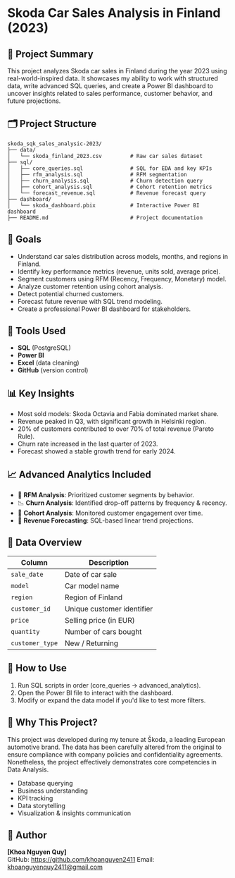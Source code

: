 # Skoda Car Sales Analysis in Finland (2023)

## 🧠 Project Summary
This project analyzes Skoda car sales in Finland during the year 2023 using real-world-inspired data. It showcases my ability to work with structured data, write advanced SQL queries, and create a Power BI dashboard to uncover insights related to sales performance, customer behavior, and future projections.

## 🗂️ Project Structure

```
skoda_sqk_sales_analysic-2023/
├── data/
│   └── skoda_finland_2023.csv         # Raw car sales dataset
├── sql/
│   ├── core_queries.sql               # SQL for EDA and key KPIs
│   ├── rfm_analysis.sql               # RFM segmentation
│   ├── churn_analysis.sql             # Churn detection query
│   ├── cohort_analysis.sql            # Cohort retention metrics
│   └── forecast_revenue.sql           # Revenue forecast query
├── dashboard/
│   └── skoda_dashboard.pbix           # Interactive Power BI dashboard
├── README.md                          # Project documentation
```

## 📌 Goals
- Understand car sales distribution across models, months, and regions in Finland.
- Identify key performance metrics (revenue, units sold, average price).
- Segment customers using RFM (Recency, Frequency, Monetary) model.
- Analyze customer retention using cohort analysis.
- Detect potential churned customers.
- Forecast future revenue with SQL trend modeling.
- Create a professional Power BI dashboard for stakeholders.

## 🧰 Tools Used
- **SQL** (PostgreSQL)
- **Power BI**
- **Excel** (data cleaning)
- **GitHub** (version control)

## 📊 Key Insights
- Most sold models: Skoda Octavia and Fabia dominated market share.
- Revenue peaked in Q3, with significant growth in Helsinki region.
- 20% of customers contributed to over 70% of total revenue (Pareto Rule).
- Churn rate increased in the last quarter of 2023.
- Forecast showed a stable growth trend for early 2024.

## 📈 Advanced Analytics Included
- 🔁 **RFM Analysis**: Prioritized customer segments by behavior.
- 📉 **Churn Analysis**: Identified drop-off patterns by frequency & recency.
- 🧩 **Cohort Analysis**: Monitored customer engagement over time.
- 🔮 **Revenue Forecasting**: SQL-based linear trend projections.

## 📂 Data Overview
| Column              | Description                       |
|---------------------|-----------------------------------|
| `sale_date`         | Date of car sale                  |
| `model`             | Car model name                    |
| `region`            | Region of Finland                 |
| `customer_id`       | Unique customer identifier        |
| `price`             | Selling price (in EUR)            |
| `quantity`          | Number of cars bought             |
| `customer_type`     | New / Returning                   |

## 📌 How to Use
1. Run SQL scripts in order (core_queries → advanced_analytics).
2. Open the Power BI file to interact with the dashboard.
3. Modify or expand the data model if you'd like to test more filters.

## 💼 Why This Project?
This project was developed during my tenure at Škoda, a leading European automotive brand. The data has been carefully altered from the original to ensure compliance with company policies and confidentiality agreements. Nonetheless, the project effectively demonstrates core competencies in Data Analysis.
- Database querying
- Business understanding
- KPI tracking
- Data storytelling
- Visualization & insights communication

## 🧠 Author
**[Khoa Nguyen Quy]**  
GitHub: https://github.com/khoanguyen2411 
Email: khoanguyenquy2411@gmail.com
